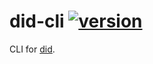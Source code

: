 # did-cli [![version](https://img.shields.io/badge/version-0.0.17-green.svg)](https://semver.org)

CLI for [did](https://github.com/Puzzlepart/did).